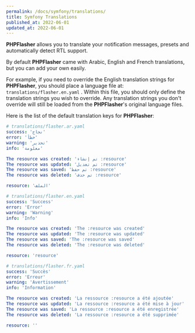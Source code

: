 ```yaml
---
permalink: /docs/symfony/translations/
title: Symfony Translations
published_at: 2022-06-01
updated_at: 2022-06-01
---
```


**<span class="text-indigo-900">PHP<span class="text-indigo-500">Flasher</span></span>** allows you to translate your notification messages, presets and automatically detect RTL support.

By default **<span class="text-indigo-900">PHP<span class="text-indigo-500">Flasher</span></span>** came with Arabic, English and French translations, but you can add your own easily.

For example, if you need to override the English translation strings for **<span class="text-indigo-900">PHP<span class="text-indigo-500">Flasher</span></span>**, 
you should place a language file at: `translations/flasher.en.yaml` . Within this file, 
you should only define the translation strings you wish to override. 
Any translation strings you don't override will still be loaded from the **<span class="text-indigo-900">PHP<span class="text-indigo-500">Flasher</span></span>**'s original language files.

Here is the list of the default translation keys for **<span class="text-indigo-900">PHP<span class="text-indigo-500">Flasher</span></span>**:

```yaml
# translations/flasher.ar.yaml
success: 'نجاح'
error: 'خطأ'
warning: 'تحذير'
info: 'معلومة'

The resource was created: 'تم إنشاء :resource'
The resource was updated: 'تم تعديل :resource'
The resource was saved: 'تم حفظ :resource'
The resource was deleted: 'تم حذف :resource'

resource: 'الملف'
```

```yaml
# translations/flasher.en.yaml
success: 'Success'
error: 'Error'
warning: 'Warning'
info: 'Info'

The resource was created: 'The :resource was created'
The resource was updated: 'The :resource was updated'
The resource was saved: 'The :resource was saved'
The resource was deleted: 'The :resource was deleted'

resource: 'resource'
```

```yaml
# translations/flasher.fr.yaml
success: 'Succès'
error: 'Erreur'
warning: 'Avertissement'
info: 'Information'

The resource was created: 'La ressource :resource a été ajoutée'
The resource was updated: 'La ressource :resource a été mise à jour'
The resource was saved: 'La ressource :resource a été enregistrée'
The resource was deleted: 'La ressource :resource a été supprimée'

resource: ''
```
